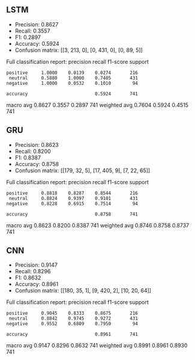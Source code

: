 ## LSTM

- Precision: 0.8627
- Recall: 0.3557
- F1: 0.2897
- Accuracy: 0.5924
- Confusion matrix: [[3, 213, 0], [0, 431, 0], [0, 89, 5]]

Full classification report:
              precision    recall  f1-score   support

    positive     1.0000    0.0139    0.0274       216
     neutral     0.5880    1.0000    0.7405       431
    negative     1.0000    0.0532    0.1010        94

    accuracy                         0.5924       741
   macro avg     0.8627    0.3557    0.2897       741
weighted avg     0.7604    0.5924    0.4515       741


## GRU

- Precision: 0.8623
- Recall: 0.8200
- F1: 0.8387
- Accuracy: 0.8758
- Confusion matrix: [[179, 32, 5], [17, 405, 9], [7, 22, 65]]

Full classification report:
              precision    recall  f1-score   support

    positive     0.8818    0.8287    0.8544       216
     neutral     0.8824    0.9397    0.9101       431
    negative     0.8228    0.6915    0.7514        94

    accuracy                         0.8758       741
   macro avg     0.8623    0.8200    0.8387       741
weighted avg     0.8746    0.8758    0.8737       741


## CNN

- Precision: 0.9147
- Recall: 0.8296
- F1: 0.8632
- Accuracy: 0.8961
- Confusion matrix: [[180, 35, 1], [9, 420, 2], [10, 20, 64]]

Full classification report:
              precision    recall  f1-score   support

    positive     0.9045    0.8333    0.8675       216
     neutral     0.8842    0.9745    0.9272       431
    negative     0.9552    0.6809    0.7950        94

    accuracy                         0.8961       741
   macro avg     0.9147    0.8296    0.8632       741
weighted avg     0.8991    0.8961    0.8930       741


